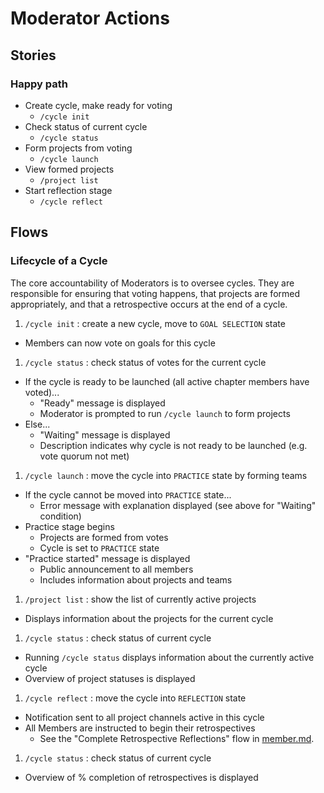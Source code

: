 # Moderator Actions

## Stories

### Happy path

- Create cycle, make ready for voting
  - `/cycle init`
- Check status of current cycle
  - `/cycle status`
- Form projects from voting
  - `/cycle launch`
- View formed projects
  - `/project list`
- Start reflection stage
  - `/cycle reflect`

## Flows

### Lifecycle of a Cycle

The core accountability of Moderators is to oversee cycles. They are responsible for ensuring that voting happens, that projects are formed appropriately, and that a retrospective occurs at the end of a cycle.

1. `/cycle init` : create a new cycle, move to `GOAL SELECTION` state
  - Members can now vote on goals for this cycle
1. `/cycle status` : check status of votes for the current cycle
  - If the cycle is ready to be launched (all active chapter members have voted)...
    - "Ready" message is displayed
    - Moderator is prompted to run `/cycle launch` to form projects
  - Else...
    - "Waiting" message is displayed
    - Description indicates why cycle is not ready to be launched (e.g. vote quorum not met)
1. `/cycle launch` : move the cycle into `PRACTICE` state by forming teams
  - If the cycle cannot be moved into `PRACTICE` state...
    - Error message with explanation displayed (see above for "Waiting" condition)
  - Practice stage begins
    - Projects are formed from votes
    - Cycle is set to `PRACTICE` state
  - "Practice started" message is displayed
    - Public announcement to all members
    - Includes information about projects and teams
1. `/project list` : show the list of currently active projects
  - Displays information about the projects for the current cycle
1. `/cycle status` : check status of current cycle
  - Running `/cycle status` displays information about the currently active cycle
  - Overview of project statuses is displayed
1. `/cycle reflect` : move the cycle into `REFLECTION` state
  - Notification sent to all project channels active in this cycle
  - All Members are instructed to begin their retrospectives
    - See the "Complete Retrospective Reflections" flow in [member.md](member.md).
1. `/cycle status` : check status of current cycle
  - Overview of % completion of retrospectives is displayed
